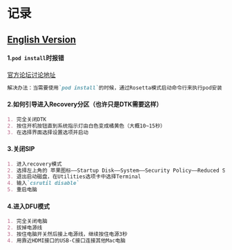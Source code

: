 # 记录
[English Version](https://github.com/jdjingdian/DTK-Usage-Record/blob/master/Record.md)
---
#### 1.`pod install`时报错
[官方论坛讨论地址](https://developer.apple.com/forums/thread/652109)
```markdown
解决办法：当需要使用`pod install`的时候，通过Rosetta模式启动命令行来执行pod安装（按住 Command + I 键然后点击命令行图标，这样子应该就可以正常运行了）
```

#### 2.如何引导进入Recovery分区（也许只是DTK需要这样）
```markdown
1. 完全关闭DTK
2. 按住开机按钮直到系统指示灯由白色变成橘黄色（大概10~15秒）
3. 在选择界面选择设置选项并启动
```

#### 3.关闭SIP
```markdown
1. 进入recovery模式
2. 选择左上角的 苹果图标——Startup Disk——System——Security Policy——Reduced Security&&Allow kernel extensions from identified developers
3. 退出启动磁盘，在Utilities选项卡中选择Terminal
4. 输入`csrutil disable`
5. 重启电脑
```

#### 4.进入DFU模式
```markdown
1. 完全关闭电脑
2. 拔掉电源线
3. 按住电脑开关然后接上电源线，继续按住电源3秒
4. 用靠近HDMI接口的USB-C接口连接其他Mac电脑
```